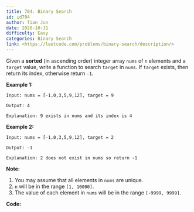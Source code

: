 ```yaml
---
title: 704. Binary Search
id: id704
author: Tian Jun
date: 2020-10-31
difficulty: Easy
categories: Binary Search
link: <https://leetcode.com/problems/binary-search/description/>
---
```


Given a **sorted** (in ascending order) integer array `nums` of `n` elements
and a `target` value, write a function to search `target` in `nums`. If
`target` exists, then return its index, otherwise return `-1`.

  
**Example 1:**
            
	Input: nums = [-1,0,3,5,9,12], target = 9    
	Output: 4    
	Explanation: 9 exists in nums and its index is 4        

**Example 2:**
            
	Input: nums = [-1,0,3,5,9,12], target = 2    
	Output: -1    
	Explanation: 2 does not exist in nums so return -1    



**Note:**

  1. You may assume that all elements in `nums` are unique.
  2. `n` will be in the range `[1, 10000]`.
  3. The value of each element in `nums` will be in the range `[-9999, 9999]`.


**Code:**
